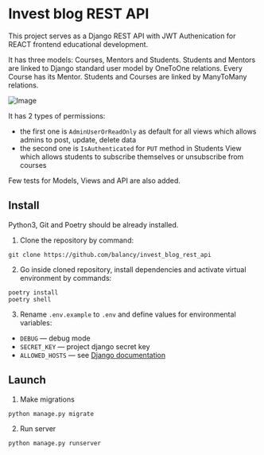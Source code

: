 # Invest blog REST API

This project serves as a Django REST API with JWT Authenication for REACT frontend educational development.

It has three models: Courses, Mentors and Students. Students and Mentors are linked to Django standard user model by OneToOne relations. Every Course has its Mentor. Students and Courses are linked by ManyToMany relations.

![Image](https://i.ibb.co/1KJZNwx/image.png)

It has 2 types of permissions:
- the first one is `AdminUserOrReadOnly` as default for all views which allows admins to post, update, delete data
- the second one is `IsAuthenticated` for `PUT` method in Students View which allows students to subscribe themselves or unsubscribe from courses

Few tests for Models, Views and API are also added.

## Install

Python3, Git and Poetry should be already installed.

1. Clone the repository by command:
```console
git clone https://github.com/balancy/invest_blog_rest_api
```

2. Go inside cloned repository, install dependencies and activate virtual environment by commands:
```console
poetry install
poetry shell
```

3. Rename `.env.example` to `.env` and define values for environmental variables:

- `DEBUG` — debug mode
- `SECRET_KEY` — project django secret key
- `ALLOWED_HOSTS` — see [Django documentation](https://docs.djangoproject.com/en/3.1/ref/settings/#allowed-hosts)

## Launch

1. Make migrations
```console
python manage.py migrate
```

2. Run server
```console
python manage.py runserver
```